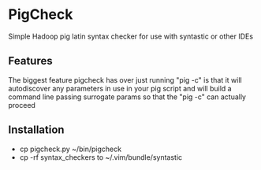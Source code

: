 PigCheck
========

Simple Hadoop pig latin syntax checker for use with syntastic or other IDEs


Features
--------
The biggest feature pigcheck has over just running "pig -c" is that it will autodiscover
any parameters in use in your pig script and will build a command line passing surrogate
params so that the "pig -c" can actually proceed


Installation
------------

- cp pigcheck.py ~/bin/pigcheck
- cp -rf syntax_checkers to ~/.vim/bundle/syntastic


